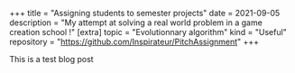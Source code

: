 +++
title = "Assigning students to semester projects"
date = 2021-09-05
description = "My attempt at solving a real world problem in a game creation school !"
[extra]
topic = "Evolutionnary algorithm"
kind = "Useful"
repository = "https://github.com/Inspirateur/PitchAssignment"
+++

This is a test blog post